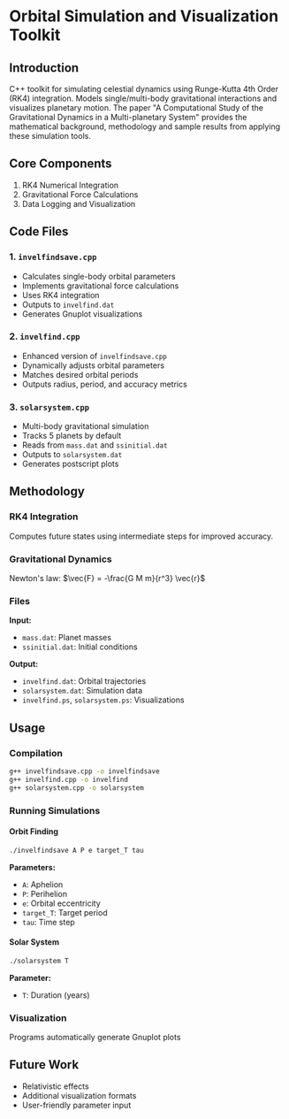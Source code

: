# Orbital Simulation and Visualization Toolkit

## Introduction
C++ toolkit for simulating celestial dynamics using Runge-Kutta 4th Order (RK4) integration. Models single/multi-body gravitational interactions and visualizes planetary motion. The paper "A Computational Study of the Gravitational Dynamics in a Multi-planetary System" provides the mathematical background, methodology and sample results from applying these simulation tools.

## Core Components
1. RK4 Numerical Integration
2. Gravitational Force Calculations 
3. Data Logging and Visualization

## Code Files

### 1. `invelfindsave.cpp`
- Calculates single-body orbital parameters
- Implements gravitational force calculations
- Uses RK4 integration
- Outputs to `invelfind.dat`
- Generates Gnuplot visualizations

### 2. `invelfind.cpp`
- Enhanced version of `invelfindsave.cpp`
- Dynamically adjusts orbital parameters
- Matches desired orbital periods
- Outputs radius, period, and accuracy metrics

### 3. `solarsystem.cpp`
- Multi-body gravitational simulation
- Tracks 5 planets by default
- Reads from `mass.dat` and `ssinitial.dat`
- Outputs to `solarsystem.dat`
- Generates postscript plots

## Methodology

### RK4 Integration
Computes future states using intermediate steps for improved accuracy.

### Gravitational Dynamics
Newton's law: $\vec{F} = -\frac{G M m}{r^3} \vec{r}$

### Files
**Input:**
- `mass.dat`: Planet masses
- `ssinitial.dat`: Initial conditions

**Output:**
- `invelfind.dat`: Orbital trajectories
- `solarsystem.dat`: Simulation data
- `invelfind.ps`, `solarsystem.ps`: Visualizations

## Usage

### Compilation
```bash
g++ invelfindsave.cpp -o invelfindsave
g++ invelfind.cpp -o invelfind
g++ solarsystem.cpp -o solarsystem
```

### Running Simulations

#### Orbit Finding
```bash
./invelfindsave A P e target_T tau
```
**Parameters:**
- `A`: Aphelion
- `P`: Perihelion
- `e`: Orbital eccentricity
- `target_T`: Target period
- `tau`: Time step

#### Solar System
```bash
./solarsystem T
```
**Parameter:**
- `T`: Duration (years)

### Visualization
Programs automatically generate Gnuplot plots

## Future Work
- Relativistic effects
- Additional visualization formats
- User-friendly parameter input
